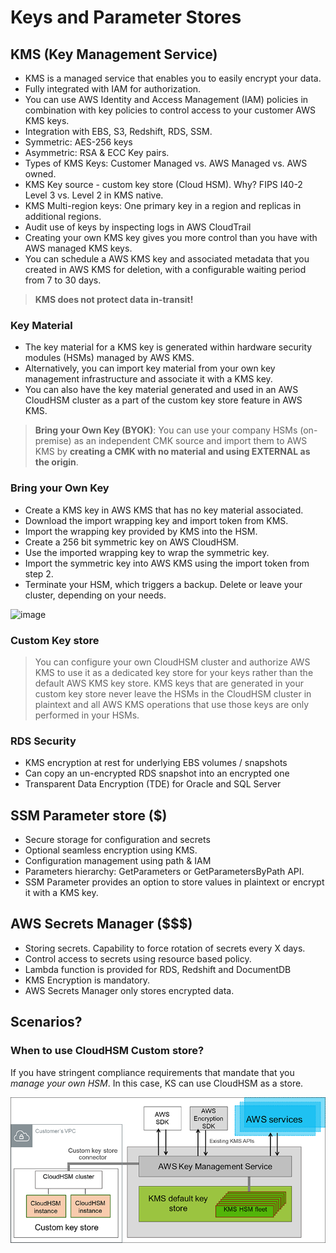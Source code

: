 # Keys and Parameter Stores

## KMS (Key Management Service)
- KMS is a managed service that enables you to easily encrypt your data.
- Fully integrated with IAM for authorization.
- You can use AWS Identity and Access Management (IAM) policies in combination with key policies to control access to your customer AWS KMS keys.
- Integration with EBS, S3, Redshift, RDS, SSM.
- Symmetric: AES-256 keys
- Asymmetric: RSA & ECC Key pairs.
- Types of KMS Keys: Customer Managed vs. AWS Managed vs. AWS owned.
- KMS Key source - custom key store (Cloud HSM). Why? FIPS I40-2 Level 3 vs. Level 2 in KMS native.
- KMS Multi-region keys: One primary key in a region and replicas in additional regions.
- Audit use of keys by inspecting logs in AWS CloudTrail
- Creating your own KMS key gives you more control than you have with AWS managed KMS keys.
- You can schedule a AWS KMS key and associated metadata that you created in AWS KMS for deletion, with a configurable waiting period from 7 to 30 days.

> **KMS does not protect data in-transit!**

### Key Material
- The key material for a KMS key is generated within hardware security modules (HSMs) managed by AWS KMS. 
- Alternatively, you can import key material from your own key management infrastructure and associate it with a KMS key. 
- You can also have the key material generated and used in an AWS CloudHSM cluster as a part of the custom key store feature in AWS KMS.

> **Bring your Own Key (BYOK)**: You can use your company HSMs (on-premise) as an independent CMK source and import them to AWS KMS by **creating a CMK with no material and using EXTERNAL as the origin**. 

### Bring your Own Key

- Create a KMS key in AWS KMS that has no key material associated.
- Download the import wrapping key and import token from KMS.
- Import the wrapping key provided by KMS into the HSM.
- Create a 256 bit symmetric key on AWS CloudHSM.
- Use the imported wrapping key to wrap the symmetric key.
- Import the symmetric key into AWS KMS using the import token from step 2.
- Terminate your HSM, which triggers a backup. Delete or leave your cluster, depending on your needs.

![image](https://user-images.githubusercontent.com/15995686/179398384-4969e09c-5c7c-496a-8ece-b3a1b263069a.png)


### Custom Key store

> You can configure your own CloudHSM cluster and authorize AWS KMS to use it as a dedicated key store for your keys rather than the default AWS KMS key store.
KMS keys that are generated in your custom key store never leave the HSMs in the CloudHSM cluster in plaintext and all AWS KMS operations that use those keys are only performed in your HSMs.

### RDS Security
-  KMS encryption at rest for underlying EBS volumes / snapshots
- Can copy an un-encrypted RDS snapshot into an encrypted one
- Transparent Data Encryption (TDE) for Oracle and SQL Server

## SSM Parameter store ($)
- Secure storage for configuration and secrets
- Optional seamless encryption using KMS.
- Configuration management using path & IAM
- Parameters hierarchy: GetParameters or GetParametersByPath API.
- SSM Parameter provides an option to store values in plaintext or encrypt it with a KMS key. 

## AWS Secrets Manager ($$$)
- Storing secrets. Capability to force rotation of secrets every X days.
- Control access to secrets using resource based policy.
- Lambda function is provided for RDS, Redshift and DocumentDB
- KMS Encryption is mandatory.
- AWS Secrets Manager only stores encrypted data.

## Scenarios?

### When to use CloudHSM Custom store?

If you have stringent compliance requirements that mandate that you *manage your own HSM*. In this case, KS can use CloudHSM as a store.

![KMS Cloud HSM Integration](../images/kms_cloudhsm.png)
